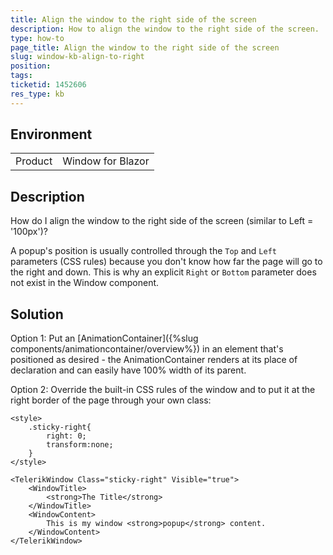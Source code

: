 ```yaml
---
title: Align the window to the right side of the screen
description: How to align the window to the right side of the screen.
type: how-to
page_title: Align the window to the right side of the screen
slug: window-kb-align-to-right
position: 
tags: 
ticketid: 1452606
res_type: kb
---
```


## Environment
<table>
	<tbody>
		<tr>
			<td>Product</td>
			<td>Window for Blazor</td>
		</tr>
	</tbody>
</table>


## Description

How do I align the window to the right side of the screen (similar to Left = '100px')?

A popup's position is usually controlled through the `Top` and `Left` parameters (CSS rules) because you don't know how far the page will go to the right and down. This is why an explicit `Right` or `Bottom` parameter does not exist in the Window component.


## Solution

Option 1:  Put an [AnimationContainer]({%slug components/animationcontainer/overview%}) in an element that's positioned as desired - the AnimationContainer renders at its place of declaration and can easily have 100% width of its parent.

Option 2: Override the built-in CSS rules of the window and to put it at the right border of the page through your own class:

````CSHTML
<style>
    .sticky-right{
        right: 0;
        transform:none;
    }
</style>

<TelerikWindow Class="sticky-right" Visible="true">
    <WindowTitle>
        <strong>The Title</strong>
    </WindowTitle>
    <WindowContent>
        This is my window <strong>popup</strong> content.
    </WindowContent>
</TelerikWindow>
````

